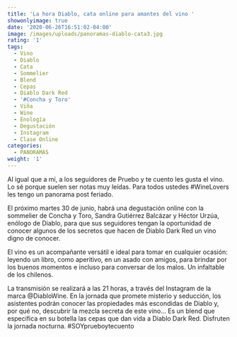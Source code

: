```yaml
---
title: 'La hora Diablo, cata online para amantes del vino '
showonlyimage: true
date: '2020-06-26T16:51:02-04:00'
image: /images/uploads/panoramas-diablo-cata3.jpg
rating: '1'
tags:
  - Vino
  - Diablo
  - Cata
  - Sommelier
  - Blend
  - Cepas
  - Diablo Dark Red
  - '#Concha y Toro'
  - Viña
  - Wine
  - Enología
  - Degustación
  - Instagram
  - Clase Online
categories:
  - PANORAMAS
weight: '1'
---
```

Al igual que a mí, a los seguidores de Pruebo y te cuento les gusta el vino. Lo sé porque suelen ser notas muy leídas. Para todos ustedes #WineLovers les tengo un panorama post feriado.

<!--more-->

El próximo martes 30 de junio, habrá una degustación online con la sommelier de Concha y Toro, Sandra Gutiérrez Balcázar y Héctor Urzúa, enólogo de Diablo, para que sus seguidores tengan la oportunidad de conocer algunos de los secretos que hacen de Diablo Dark Red un vino digno de conocer.



El vino es un acompañante versátil e ideal para tomar en cualquier ocasión: leyendo un libro, como aperitivo, en un asado con amigos, para brindar por los buenos momentos e incluso para conversar de los malos. Un infaltable de los chilenos.



La transmisión se realizará a las 21 horas, a través del Instagram de la marca @DiabloWine. En la jornada que promete misterio y seducción, los asistentes podrán conocer las propiedades más escondidas de Diablo y, por qué no, descubrir la mezcla secreta de este vino… Es un blend que especifica en su botella las cepas que dan vida a Diablo Dark Red. Disfruten la jornada nocturna. #SOYprueboytecuento
